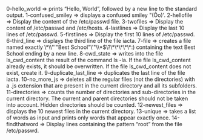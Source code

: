 0-hello_world => prints “Hello, World”, followed by a new line to the standard output.
1-confused_smiley => displays a confused smiley "(Ôo)'.
2-hellofile => Display the content of the /etc/passwd file.
3-twofiles => Display the content of /etc/passwd and /etc/hosts.
4-lastlines => Display the last 10 lines of /etc/passwd.
5-firstlines => Display the first 10 lines of /etc/passwd.
6-third_line => displays the third line of the file iacta.
7-file => creates a file named exactly \\\*\\\\"'\"Best School\"\\'"\\\\\*\$\\\?\\\*\\\*\\\*\\\*\\\*\:\) containing the text Best School ending by a new line.
8-cwd_state => writes into the file ls_cwd_content the result of the command ls -la. If the file ls_cwd_content already exists, it should be overwritten. If the file ls_cwd_content does not exist, create it.
9-duplicate_last_line => duplicates the last line of the file iacta.
10-no_more_js => deletes all the regular files (not the directories) with a .js extension that are present in the current directory and all its subfolders.
11-directories => counts the number of directories and sub-directories in the current directory. The current and parent directories should not be taken into account. Hidden directories should be counted.
12-newest_files => displays the 10 newest files in the current directory.
13-unique => takes a list of words as input and prints only words that appear exactly once.
14-findthatword => Display lines containing the pattern “root” from the file /etc/passwd.

